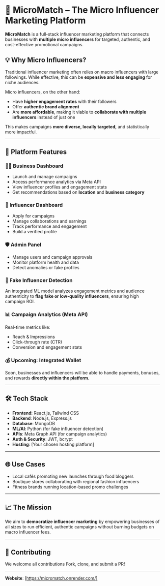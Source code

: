 # 📣 MicroMatch – The Micro Influencer Marketing Platform

**MicroMatch** is a full-stack influencer marketing platform that connects businesses with **multiple micro influencers** for targeted, authentic, and cost-effective promotional campaigns.

## 💡 Why Micro Influencers?

Traditional influencer marketing often relies on macro influencers with large followings. While effective, this can be **expensive and less engaging** for niche audiences.

Micro influencers, on the other hand:
- Have **higher engagement rates** with their followers
- Offer **authentic brand alignment**
- Are **more affordable**, making it viable to **collaborate with multiple influencers** instead of just one

This makes campaigns **more diverse, locally targeted**, and statistically more impactful.

---

## 🚀 Platform Features

### 🧑‍💼 Business Dashboard
- Launch and manage campaigns
- Access performance analytics via Meta API
- View influencer profiles and engagement stats
- Get recommendations based on **location** and **business category**

### 🧑 Influencer Dashboard
- Apply for campaigns
- Manage collaborations and earnings
- Track performance and engagement
- Build a verified profile

### 🛡️ Admin Panel
- Manage users and campaign approvals
- Monitor platform health and data
- Detect anomalies or fake profiles

### 🧠 Fake Influencer Detection
An integrated ML model analyzes engagement metrics and audience authenticity to **flag fake or low-quality influencers**, ensuring high campaign ROI.

### 📊 Campaign Analytics (Meta API)
Real-time metrics like:
- Reach & Impressions
- Click-through rate (CTR)
- Conversion and engagement stats

### 💰 Upcoming: Integrated Wallet
Soon, businesses and influencers will be able to handle payments, bonuses, and rewards **directly within the platform**.

---

## 🛠️ Tech Stack

- **Frontend**: React.js, Tailwind CSS
- **Backend**: Node.js, Express.js
- **Database**: MongoDB
- **ML/AI**: Python (for fake influencer detection)
- **APIs**: Meta Graph API (for campaign analytics)
- **Auth & Security**: JWT, bcrypt
- **Hosting**: [Your chosen hosting platform]

---

## 🌐 Use Cases

- Local cafés promoting new launches through food bloggers
- Boutique stores collaborating with regional fashion influencers
- Fitness brands running location-based promo challenges

---

## 📈 The Mission

We aim to **democratize influencer marketing** by empowering businesses of all sizes to run efficient, authentic campaigns without burning budgets on macro influencer fees.

---

## 🙌 Contributing

We welcome all contributions
Fork, clone, and submit a PR!

---



**Website**: [https://micromatch.onrender.com/]
